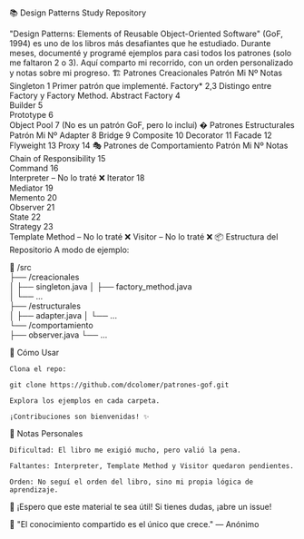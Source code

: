 📚 Design Patterns Study Repository

"Design Patterns: Elements of Reusable Object-Oriented Software" (GoF, 1994) es uno de los libros más desafiantes que he estudiado. Durante meses, documenté y programé ejemplos para casi todos los patrones (solo me faltaron 2 o 3). Aquí comparto mi recorrido, con un orden personalizado y notas sobre mi progreso.
🏗️ Patrones Creacionales
Patrón	Mi Nº	Notas
Singleton	1	Primer patrón que implementé.
Factory*	2,3	Distingo entre Factory y Factory Method.
Abstract Factory	4	
Builder	5	
Prototype	6	
Object Pool	7	(No es un patrón GoF, pero lo incluí)
� Patrones Estructurales
Patrón	Mi Nº
Adapter	8
Bridge	9
Composite	10
Decorator	11
Facade	12
Flyweight	13
Proxy	14
🎭 Patrones de Comportamiento
Patrón	Mi Nº	Notas
Chain of Responsibility	15	
Command	16	
Interpreter	–	No lo traté ❌
Iterator	18	
Mediator	19	
Memento	20	
Observer	21	
State	22	
Strategy	23	
Template Method	–	No lo traté ❌
Visitor	–	No lo traté ❌
📦 Estructura del Repositorio
A modo de ejemplo:

📂 /src  
├── /creacionales  
│   ├── singleton.java
│   ├── factory_method.java  
│   └── ...  
├── /estructurales  
│   ├── adapter.java
│   └── ...  
└── /comportamiento  
    ├── observer.java 
    └── ...  

🔧 Cómo Usar

    Clona el repo:
    
    git clone https://github.com/dcolomer/patrones-gof.git  

    Explora los ejemplos en cada carpeta.

    ¡Contribuciones son bienvenidas! ✨

📌 Notas Personales

    Dificultad: El libro me exigió mucho, pero valió la pena.

    Faltantes: Interpreter, Template Method y Visitor quedaron pendientes.

    Orden: No seguí el orden del libro, sino mi propia lógica de aprendizaje.

🚀 ¡Espero que este material te sea útil! Si tienes dudas, ¡abre un issue!

🔹 "El conocimiento compartido es el único que crece." — Anónimo
